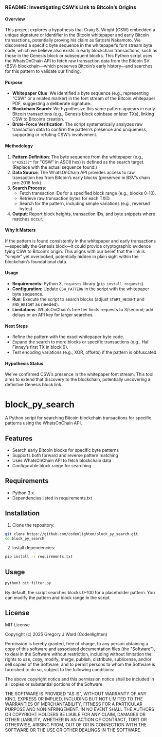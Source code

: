### README: Investigating CSW’s Link to Bitcoin’s Origins

#### Overview

This project explores a hypothesis that Craig S. Wright (CSW) embedded a unique signature or identifier in the Bitcoin whitepaper and early Bitcoin transactions, potentially proving his claim as Satoshi Nakamoto. We discovered a specific byte sequence in the whitepaper’s font stream byte code, which we believe also exists in early blockchain transactions, such as those in the Genesis block or subsequent blocks. This Python script uses the WhatsOnChain API to fetch raw transaction data from the Bitcoin SV (BSV) blockchain—which preserves Bitcoin’s early history—and searches for this pattern to validate our finding.

#### Purpose

- **Whitepaper Clue**: We identified a byte sequence (e.g., representing "CSW" or a related marker) in the font stream of the Bitcoin whitepaper PDF, suggesting a deliberate signature.
- **Blockchain Search**: We hypothesize this same pattern appears in early Bitcoin transactions (e.g., Genesis block coinbase or later TXs), linking CSW to Bitcoin’s creation.
- **Brute-Force Verification**: The script systematically analyzes raw transaction data to confirm the pattern’s presence and uniqueness, supporting or refuting CSW’s involvement.

#### Methodology

1. **Pattern Definition**: The byte sequence from the whitepaper (e.g., `b"435357"` for "CSW" in ASCII hex) is defined as the search target. (Replace with the actual sequence found.)
2. **Data Source**: The WhatsOnChain API provides access to raw transaction hex from Bitcoin’s early blocks (preserved in BSV’s chain pre-2018 fork).
3. **Search Process**:
   - Fetch transaction IDs for a specified block range (e.g., blocks 0-10).
   - Retrieve raw transaction bytes for each TXID.
   - Search for the pattern, including simple variations (e.g., reversed bytes).
4. **Output**: Report block heights, transaction IDs, and byte snippets where matches occur.

#### Why It Matters

If the pattern is found consistently in the whitepaper and early transactions—especially the Genesis block—it could provide cryptographic evidence tying CSW to Bitcoin’s origin. This aligns with our belief that the link is "simple" yet overlooked, potentially hidden in plain sight within the blockchain’s foundational data.

#### Usage

- **Requirements**: Python 3, `requests` library (`pip install requests`).
- **Configuration**: Update `CSW_PATTERN` in the script with the whitepaper byte sequence.
- **Run**: Execute the script to search blocks (adjust `START_HEIGHT` and `END_HEIGHT` as needed).
- **Limitations**: WhatsOnChain’s free tier limits requests to 3/second; add delays or an API key for larger searches.

#### Next Steps

- Refine the pattern with the exact whitepaper byte code.
- Expand the search to more blocks or specific transactions (e.g., Hal Finney’s first TX in block 9).
- Test encoding variations (e.g., XOR, offsets) if the pattern is obfuscated.

#### Hypothesis Status

We’ve confirmed CSW’s presence in the whitepaper font stream. This tool aims to extend that discovery to the blockchain, potentially uncovering a definitive Genesis block link.

# block_py_search

A Python script for searching Bitcoin blockchain transactions for specific patterns using the WhatsOnChain API.

## Features

- Search early Bitcoin blocks for specific byte patterns
- Supports both forward and reverse pattern matching
- Uses WhatsOnChain API to fetch blockchain data
- Configurable block range for searching

## Requirements

- Python 3.x
- Dependencies listed in requirements.txt

## Installation

1. Clone the repository:
```bash
git clone https://github.com/codenlighten/block_py_search.git
cd block_py_search
```

2. Install dependencies:
```bash
pip install -r requirements.txt
```

## Usage

```bash
python3 bit_filter.py
```

By default, the script searches blocks 0-100 for a placeholder pattern. You can modify the pattern and block range in the script.

## License

MIT License

Copyright (c) 2025 Gregory J Ward (Codenlighten)

Permission is hereby granted, free of charge, to any person obtaining a copy
of this software and associated documentation files (the "Software"), to deal
in the Software without restriction, including without limitation the rights
to use, copy, modify, merge, publish, distribute, sublicense, and/or sell
copies of the Software, and to permit persons to whom the Software is
furnished to do so, subject to the following conditions:

The above copyright notice and this permission notice shall be included in all
copies or substantial portions of the Software.

THE SOFTWARE IS PROVIDED "AS IS", WITHOUT WARRANTY OF ANY KIND, EXPRESS OR
IMPLIED, INCLUDING BUT NOT LIMITED TO THE WARRANTIES OF MERCHANTABILITY,
FITNESS FOR A PARTICULAR PURPOSE AND NONINFRINGEMENT. IN NO EVENT SHALL THE
AUTHORS OR COPYRIGHT HOLDERS BE LIABLE FOR ANY CLAIM, DAMAGES OR OTHER
LIABILITY, WHETHER IN AN ACTION OF CONTRACT, TORT OR OTHERWISE, ARISING FROM,
OUT OF OR IN CONNECTION WITH THE SOFTWARE OR THE USE OR OTHER DEALINGS IN THE
SOFTWARE.
